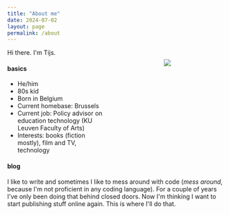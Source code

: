 ```yaml
---
title: "About me"
date: 2024-07-02
layout: page
permalink: /about
---
```


<div style="float: right; width: 250px; height: 250px; margin: 10px;"><p style="text-align:center;"><img src="https://upload.wikimedia.org/wikipedia/commons/e/e0/PlaceholderLC.png" /></p></div>
Hi there. I'm Tijs.

#### basics
- He/him
- 80s kid
- Born in Belgium
- Current homebase: Brussels
- Current job: Policy advisor on education technology (KU Leuven Faculty of Arts)
- Interests: books (fiction mostly), film and TV, technology

#### blog
I like to write and sometimes I like to mess around with code (_mess around_, because I'm not proficient in any coding language). For a couple of years I've only been doing that behind closed doors. Now I'm thinking I want to start publishing stuff online again. This is where I'll do that.
